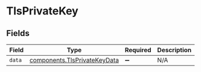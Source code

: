# TlsPrivateKey


## Fields

| Field                                                                    | Type                                                                     | Required                                                                 | Description                                                              |
| ------------------------------------------------------------------------ | ------------------------------------------------------------------------ | ------------------------------------------------------------------------ | ------------------------------------------------------------------------ |
| `data`                                                                   | [components.TlsPrivateKeyData](../../models/shared/tlsprivatekeydata.md) | :heavy_minus_sign:                                                       | N/A                                                                      |